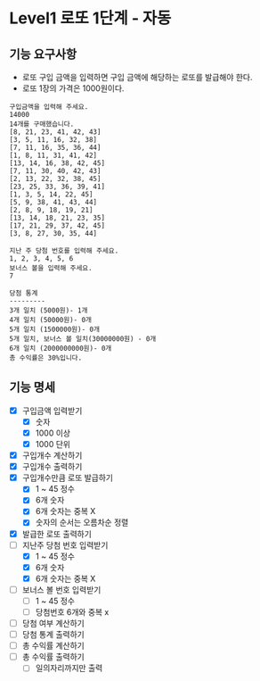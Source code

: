 # Level1 로또 1단계 - 자동

## 기능 요구사항
- 로또 구입 금액을 입력하면 구입 금액에 해당하는 로또를 발급해야 한다.
- 로또 1장의 가격은 1000원이다.
```
구입금액을 입력해 주세요.
14000
14개를 구매했습니다.
[8, 21, 23, 41, 42, 43]
[3, 5, 11, 16, 32, 38]
[7, 11, 16, 35, 36, 44]
[1, 8, 11, 31, 41, 42]
[13, 14, 16, 38, 42, 45]
[7, 11, 30, 40, 42, 43]
[2, 13, 22, 32, 38, 45]
[23, 25, 33, 36, 39, 41]
[1, 3, 5, 14, 22, 45]
[5, 9, 38, 41, 43, 44]
[2, 8, 9, 18, 19, 21]
[13, 14, 18, 21, 23, 35]
[17, 21, 29, 37, 42, 45]
[3, 8, 27, 30, 35, 44]

지난 주 당첨 번호를 입력해 주세요.
1, 2, 3, 4, 5, 6
보너스 볼을 입력해 주세요.
7

당첨 통계
---------
3개 일치 (5000원)- 1개
4개 일치 (50000원)- 0개
5개 일치 (1500000원)- 0개
5개 일치, 보너스 볼 일치(30000000원) - 0개
6개 일치 (2000000000원)- 0개
총 수익률은 30%입니다.
```

## 기능 명세
- [x] 구입금액 입력받기
  - [x] 숫자
  - [x] 1000 이상
  - [x] 1000 단위
- [x] 구입개수 계산하기
- [x] 구입개수 출력하기
- [x] 구입개수만큼 로또 발급하기
  - [x] 1 ~ 45 정수
  - [x] 6개 숫자
  - [x] 6개 숫자는 중복 X
  - [x] 숫자의 순서는 오름차순 정렬
- [x] 발급한 로또 출력하기
- [ ] 지난주 당첨 번호 입력받기
  - [x] 1 ~ 45 정수
  - [x] 6개 숫자
  - [x] 6개 숫자는 중복 X
- [ ] 보너스 볼 번호 입력받기
  - [ ] 1 ~ 45 정수
  - [ ] 당첨번호 6개와 중복 x
- [ ] 당첨 여부 계산하기
- [ ] 당첨 통계 출력하기
- [ ] 총 수익률 계산하기
- [ ] 총 수익률 출력하기
  - [ ] 일의자리까지만 출력
